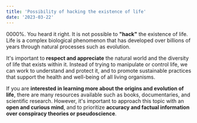 ```yaml
---
title: 'Possibility of hacking the existence of life'
date: '2023-03-22'
---
```


0000%. You heard it right. It is not possible to **"hack"** the existence of life. Life is a complex biological phenomenon that has developed over billions of years through natural processes such as evolution.

It's important to **respect and appreciate** the natural world and the diversity of life that exists within it. Instead of trying to manipulate or control life, we can work to understand and protect it, and to promote sustainable practices that support the health and well-being of all living organisms.

If you are **interested in learning more about the origins and evolution of life**, there are many resources available such as books, documentaries, and scientific research. However, it's important to approach this topic with an **open and curious mind**, and to prioritize **accuracy and factual information over conspiracy theories or pseudoscience**.


